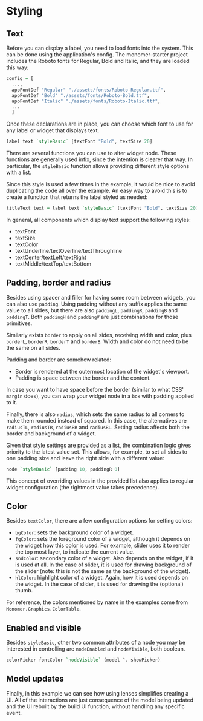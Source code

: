 # Styling

## Text

Before you can display a label, you need to load fonts into the system. This can
be done using the application's config. The monomer-starter project includes the
Roboto fonts for Regular, Bold and Italic, and they are loaded this way:

```haskell
config = [
  ...,
  appFontDef "Regular" "./assets/fonts/Roboto-Regular.ttf",
  appFontDef "Bold" "./assets/fonts/Roboto-Bold.ttf",
  appFontDef "Italic" "./assets/fonts/Roboto-Italic.ttf",
  ...
  ]
```

Once these declarations are in place, you can choose which font to use for any
label or widget that displays text.

```haskell
label text `styleBasic` [textFont "Bold", textSize 20]
```

There are several functions you can use to alter widget node. These functions
are generally used infix, since the intention is clearer that way. In
particular, the `styleBasic` function allows providing different style options
with a list.

Since this style is used a few times in the example, it would be nice to avoid
duplicating the code all over the example. An easy way to avoid this is to
create a function that returns the label styled as needed:

```haskell
titleText text = label text `styleBasic` [textFont "Bold", textSize 20]
```

In general, all components which display text support the following styles:

- textFont
- textSize
- textColor
- textUnderline/textOverline/textThroughline
- textCenter/textLeft/textRight
- textMiddle/textTop/textBottom

## Padding, border and radius

Besides using spacer and filler for having some room between widgets, you can
also use `padding`. Using padding without any suffix applies the same value to
all sides, but there are also `paddingL`, `paddingR`, `paddingB` and `paddingT`.
Both `paddingH` and `paddingV` are just combinations for those primitives.

Similarly exists `border` to apply on all sides, receiving width and color, plus
`borderL`, `borderR`, `borderT` and `borderB`. Width and color do not need to be
the same on all sides.

Padding and border are somehow related:

- Border is rendered at the outermost location of the widget's viewport.
- Padding is space between the border and the content.

In case you want to have space before the border (similar to what CSS' `margin`
does), you can wrap your widget node in a `box` with padding applied to it.

Finally, there is also `radius`, which sets the same radius to all corners to
make them rounded instead of squared. In this case, the alternatives are
`radiusTL`, `radiusTR`, `radiusBR` and `radiusBL`. Setting radius affects both
the border and background of a widget.

Given that style settings are provided as a list, the combination logic gives
priority to the latest value set. This allows, for example, to set all sides to
one padding size and leave the right side with a different value:

```haskell
node `styleBasic` [padding 10, paddingR 0]
```

This concept of overriding values in the provided list also applies to regular
widget configuration (the rightmost value takes precedence).

## Color

Besides `textColor`, there are a few configuration options for setting colors:

- `bgColor`: sets the background color of a widget.
- `fgColor`: sets the foreground color of a widget, although it depends on the
widget how this color is used. For example, slider uses it to render the top
most layer, to indicate the current value.
- `sndColor`: secondary color of a widget. Also depends on the widget, if it 
is used at all. In the case of slider, it is used for drawing background of the
slider (note: this is not the same as the background of the widget).
- `hlColor`: highlight color of a widget. Again, how it is used depends on the
widget. In the case of slider, it is used for drawing the (optional) thumb.

For reference, the colors mentioned by name in the examples come from
`Monomer.Graphics.ColorTable`.

## Enabled and visible

Besides `styleBasic`, other two common attributes of a node you may be interested in
controlling are `nodeEnabled` and `nodeVisible`, both boolean.

```haskell
colorPicker fontColor `nodeVisible` (model ^. showPicker)
```

## Model updates

Finally, in this example we can see how using lenses simplifies creating a UI.
All of the interactions are just consequence of the model being updated and the
UI rebuilt by the build UI function, without handling any specific event.
